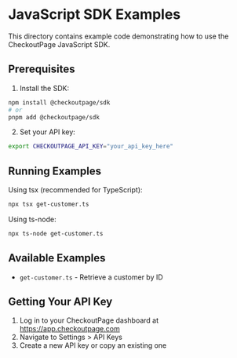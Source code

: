 # JavaScript SDK Examples

This directory contains example code demonstrating how to use the CheckoutPage JavaScript SDK.

## Prerequisites

1. Install the SDK:
```bash
npm install @checkoutpage/sdk
# or
pnpm add @checkoutpage/sdk
```

2. Set your API key:
```bash
export CHECKOUTPAGE_API_KEY="your_api_key_here"
```

## Running Examples

Using tsx (recommended for TypeScript):
```bash
npx tsx get-customer.ts
```

Using ts-node:
```bash
npx ts-node get-customer.ts
```

## Available Examples

- `get-customer.ts` - Retrieve a customer by ID

## Getting Your API Key

1. Log in to your CheckoutPage dashboard at https://app.checkoutpage.com
2. Navigate to Settings > API Keys
3. Create a new API key or copy an existing one
